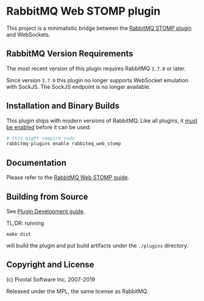 # RabbitMQ Web STOMP plugin

This project is a minimalistic bridge between the [RabbitMQ STOMP plugin](http://rabbitmq.com/stomp.html) and
WebSockets.

## RabbitMQ Version Requirements

The most recent version of this plugin requires RabbitMQ `3.7.0` or later.

Since version `3.7.0` this plugin no longer supports WebSocket emulation with SockJS.
The SockJS endpoint is no longer available.

## Installation and Binary Builds

This plugin ships with modern versions of RabbitMQ.
Like all plugins, it [must be enabled](https://www.rabbitmq.com/plugins.html) before it can be used:

``` bash
# this might require sudo
rabbitmq-plugins enable rabbitmq_web_stomp
```

## Documentation

Please refer to the [RabbitMQ Web STOMP guide](http://www.rabbitmq.com/web-stomp.html).

## Building from Source

See [Plugin Development guide](http://www.rabbitmq.com/plugin-development.html).

TL;DR: running

    make dist

will build the plugin and put build artifacts under the `./plugins` directory.


## Copyright and License

(c) Pivotal Software Inc, 2007-2019

Released under the MPL, the same license as RabbitMQ.
